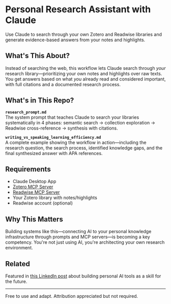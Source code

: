 # Personal Research Assistant with Claude

Use Claude to search through your own Zotero and Readwise libraries and generate evidence-based answers from your notes and highlights.

## What's This About?

Instead of searching the web, this workflow lets Claude search through *your* research library—prioritizing your own notes and highlights over raw texts. You get answers based on what *you* already read and considered important, with full citations and a documented research process.

## What's in This Repo?

**`research_prompt.md`**  
The system prompt that teaches Claude to search your libraries systematically in 4 phases: semantic search → collection exploration → Readwise cross-reference → synthesis with citations.

**`writing_vs_speaking_learning_efficiency.md`**  
A complete example showing the workflow in action—including the research question, the search process, identified knowledge gaps, and the final synthesized answer with APA references.

## Requirements

- Claude Desktop App
- [Zotero MCP Server](https://github.com/54yyyu/zotero-mcp)
- [Readwise MCP Server](https://docs.readwise.io/readwise/guides/mcp)
- Your Zotero library with notes/highlights
- Readwise account (optional)

## Why This Matters

Building systems like this—connecting AI to your personal knowledge infrastructure through prompts and MCP servers—is becoming a key competency. You're not just using AI, you're architecting your own research environment.

## Related

Featured in [this LinkedIn post](#) about building personal AI tools as a skill for the future.

---

Free to use and adapt. Attribution appreciated but not required.
